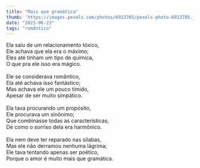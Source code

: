 ```yaml
---
title: "Mais que gramática"
thumb: 'https://images.pexels.com/photos/6913785/pexels-photo-6913785.jpeg'
date: "2023-06-23"
tags: "romântico"
---
```

Ela saiu de um relacionamento tóxico,  
Ele achava que ela era o máximo;  
Eles até tinham um tipo de química,  
O que pra ele isso era mágico.   
<br />
Ele se considerava romântico,   
Ela até achava isso fantástico;  
Mas achava ele um pouco tímido,  
Apesar de ser muito simpático.  
<br />
Ela tava procurando um propósito,  
Ele procurava um sinônimo;  
Que combinasse todas as características,  
De como o sorriso dela era harmônico.  
<br />
Ela nem deve ter reparado nas sílabas,  
Mas ele não derramou nenhuma lágrima;  
Ele tava tentando apenas ser poético,   
Porque o amor é muito mais que gramática.   
